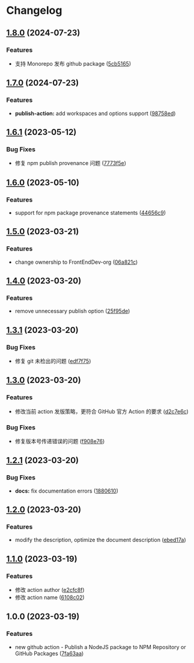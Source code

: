 # Changelog

## [1.8.0](https://github.com/FrontEndDev-org/publish-node-package-action/compare/v1.7.0...v1.8.0) (2024-07-23)


### Features

* 支持 Monorepo 发布 github package ([5cb5165](https://github.com/FrontEndDev-org/publish-node-package-action/commit/5cb5165c52456dff1e109925a685c98086efd7bc))

## [1.7.0](https://github.com/FrontEndDev-org/publish-node-package-action/compare/v1.6.1...v1.7.0) (2024-07-23)


### Features

* **publish-action:** add workspaces and options support ([98758ed](https://github.com/FrontEndDev-org/publish-node-package-action/commit/98758edf10943e13917a4487bbd0e7b17c2a4e98))

## [1.6.1](https://github.com/FrontEndDev-org/publish-node-package-action/compare/v1.6.0...v1.6.1) (2023-05-12)


### Bug Fixes

* 修复 npm publish provenance 问题 ([7773f5e](https://github.com/FrontEndDev-org/publish-node-package-action/commit/7773f5e584ec92425486ce4a0760a77f704fd9ad))

## [1.6.0](https://github.com/FrontEndDev-org/publish-node-package-action/compare/v1.5.0...v1.6.0) (2023-05-10)


### Features

* support for npm package provenance statements ([44656c9](https://github.com/FrontEndDev-org/publish-node-package-action/commit/44656c9a29c7ee586a8e8922a9272e1f4573f97b))

## [1.5.0](https://github.com/FrontEndDev-org/publish-node-package-action/compare/v1.4.0...v1.5.0) (2023-03-21)


### Features

* change ownership to FrontEndDev-org ([06a821c](https://github.com/FrontEndDev-org/publish-node-package-action/commit/06a821ceccc52674d6ddaaadb193d15c8dc08faa))

## [1.4.0](https://github.com/cloudcome/publish-node-package-action/compare/v1.3.1...v1.4.0) (2023-03-20)


### Features

* remove unnecessary publish option ([25f95de](https://github.com/cloudcome/publish-node-package-action/commit/25f95de9f13f5213f2ec933354824595e23c2477))

## [1.3.1](https://github.com/cloudcome/publish-node-package-action/compare/v1.3.0...v1.3.1) (2023-03-20)


### Bug Fixes

* 修复 git 未检出的问题 ([edf7f75](https://github.com/cloudcome/publish-node-package-action/commit/edf7f75b454dd1f39903c26f82e7b42ac1742331))

## [1.3.0](https://github.com/cloudcome/publish-node-package-action/compare/v1.2.1...v1.3.0) (2023-03-20)


### Features

* 修改当前 action 发版策略，更符合 GitHub 官方 Action 的要求 ([d2c7e6c](https://github.com/cloudcome/publish-node-package-action/commit/d2c7e6c5ed33d9c3607c1cb2cfbd8f3d43a2cbb1))


### Bug Fixes

* 修复版本号传递错误的问题 ([f908e76](https://github.com/cloudcome/publish-node-package-action/commit/f908e76d2ae0e5f538256cc79360eb6ac34eb221))

## [1.2.1](https://github.com/cloudcome/publish-node-package-action/compare/v1.2.0...v1.2.1) (2023-03-20)


### Bug Fixes

* **docs:** fix documentation errors ([1880610](https://github.com/cloudcome/publish-node-package-action/commit/188061070b11783051533896092c892561ac618b))

## [1.2.0](https://github.com/cloudcome/publish-node-package-action/compare/v1.1.0...v1.2.0) (2023-03-20)


### Features

* modify the description, optimize the document description ([ebed17a](https://github.com/cloudcome/publish-node-package-action/commit/ebed17a8772acd8e4ea56977dcb67201bce5b960))

## [1.1.0](https://github.com/cloudcome/publish-node-package-action/compare/v1.0.0...v1.1.0) (2023-03-19)

### Features

- 修改 action author ([e2cfc8f](https://github.com/cloudcome/publish-node-package-action/commit/e2cfc8f772444b97394955fde9556d06339eea5a))
- 修改 action name ([6108c02](https://github.com/cloudcome/publish-node-package-action/commit/6108c02c56b9c3853c4b25763e2e5aa2d8ab3738))

## 1.0.0 (2023-03-19)

### Features

- new github action - Publish a NodeJS package to NPM Repository or GitHub Packages ([7fa63aa](https://github.com/cloudcome/publish-node-package-action/commit/7fa63aab5a82e0c024fade5222c20a46732683d1))
